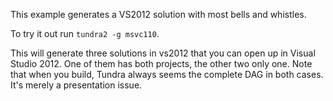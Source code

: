 
This example generates a VS2012 solution with most bells and whistles.

To try it out run `tundra2 -g msvc110`.

This will generate three solutions in vs2012 that you can open up in Visual
Studio 2012. One of them has both projects, the other two only one. Note that
when you build, Tundra always seems the complete DAG in both cases. It's merely
a presentation issue.

